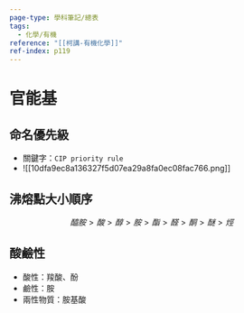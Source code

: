 ```yaml
---
page-type: 學科筆記/總表
tags:
  - 化學/有機
reference: "[[柯講-有機化學]]"
ref-index: p119
---
```

# 官能基
## 命名優先級
- 關鍵字：`CIP priority rule`
- ![[10dfa9ec8a136327f5d07ea29a8fa0ec08fac766.png]]
## 沸熔點大小順序
$$醯胺\gt 酸\gt 醇\gt 胺\gt 酯\gt 醛\gt 酮\gt 醚\gt 烴$$
## 酸鹼性
- 酸性：羧酸、酚
- 鹼性：胺
- 兩性物質：胺基酸